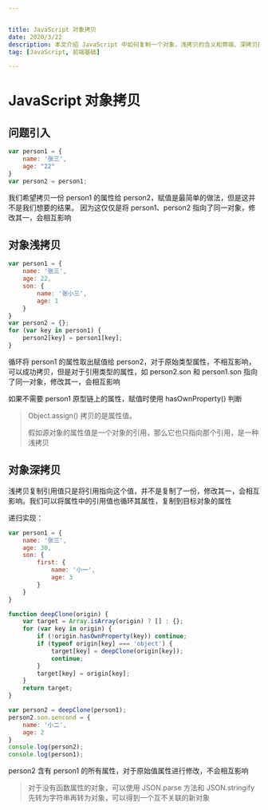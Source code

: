 ```yaml
---


title: JavaScript 对象拷贝
date: 2020/3/22
description: 本文介绍 JavaScript 中如何复制一个对象，浅拷贝的含义和弊端、深拷贝的含义以及如何封装深拷贝的方法
tag: [JavaScript, 前端基础]

---
```




# JavaScript 对象拷贝

## 问题引入

```javascript
var person1 = {
	name: '张三',
	age: "22"
}
var person2 = person1;
```

我们希望拷贝一份 person1 的属性给 person2，赋值是最简单的做法，但是这并不是我们想要的结果。	因为这仅仅是将 person1、person2 指向了同一对象，修改其一，会相互影响

## 对象浅拷贝

```javascript
var person1 = {
	name: '张三',
	age: 22,
	son: {
		name: '张小三',
		age: 1
	}
}
var person2 = {};
for (var key in person1) {
	person2[key] = person1[key];
}
```

循环将 person1 的属性取出赋值给 person2，对于原始类型属性，不相互影响，可以成功拷贝，但是对于引用类型的属性，如 person2.son 和 person1.son 指向了同一对象，修改其一，会相互影响

如果不需要 person1 原型链上的属性，赋值时使用 hasOwnProperty() 判断

> Object.assign() 拷贝的是属性值。
>
> 假如源对象的属性值是一个对象的引用，那么它也只指向那个引用，是一种浅拷贝

## 对象深拷贝

浅拷贝复制引用值只是将引用指向这个值，并不是复制了一份，修改其一，会相互影响。我们可以将属性中的引用值也循环其属性，复制到目标对象的属性

递归实现：

```javascript
var person1 = {
	name: '张三',
	age: 30,
	son: {
		first: {
			name: '小一',
			age: 3
		}
	}
}

function deepClone(origin) {
    var target = Array.isArray(origin) ? [] : {};
    for (var key in origin) {
        if (!origin.hasOwnProperty(key)) continue;
        if (typeof origin[key] === 'object') {
            target[key] = deepClone(origin[key]);
            continue;
        }
        target[key] = origin[key];
    }
    return target;
}

var person2 = deepClone(person1);
person2.son.sencond = {
	name: '小二',
	age: 2
}
console.log(person2);
console.log(person1);
```

person2 含有 person1 的所有属性，对于原始值属性进行修改，不会相互影响

> 对于没有函数属性的对象，可以使用 JSON.parse 方法和 JSON.stringify 先转为字符串再转为对象，可以得到一个互不关联的新对象